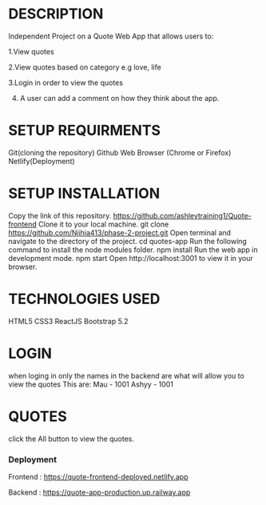 # DESCRIPTION

Independent Project on a Quote Web App that allows users to:

1.View quotes

2.View quotes based on category e.g love, life

3.Login in order to view the quotes

4. A user can add a comment on how they think about the app.

# SETUP REQUIRMENTS

Git(cloning the repository)
Github
Web Browser (Chrome or Firefox)
Netlify(Deployment)

# SETUP INSTALLATION

Copy the link of this repository.
https://github.com/ashleytraining1/Quote-frontend
Clone it to your local machine.
git clone https://github.com/Njihia413/phase-2-project.git
Open terminal and navigate to the directory of the project.
cd quotes-app
Run the following command to install the node modules folder.
npm install
Run the web app in development mode.
npm start
Open http://localhost:3001 to view it in your browser.

# TECHNOLOGIES USED

HTML5
CSS3
ReactJS
Bootstrap 5.2

# LOGIN

when loging in only the names in the backend are what will allow you to view the quotes
This are:
Mau - 1001
Ashyy - 1001

# QUOTES

click the All button to view the quotes.

### Deployment

Frontend :
   https://quote-frontend-deployed.netlify.app

Backend :
   https://quote-app-production.up.railway.app

   
